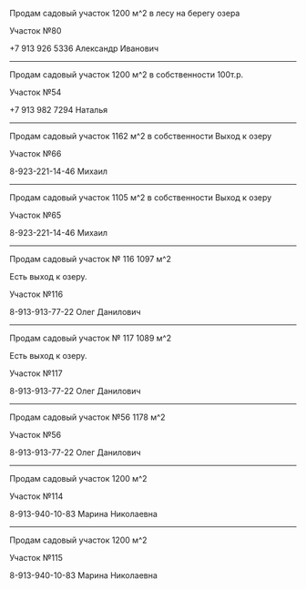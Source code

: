 Продам садовый участок 1200 м^2 в лесу на берегу озера

Участок №80

+7 913 926 5336 Александр Иванович

***

Продам садовый участок 1200 м^2  в собственности 
100т.р.

Участок №54

+7 913 982 7294 Наталья

***

Продам садовый участок 1162 м^2  в собственности
Выход к озеру

Участок №66

8-923-221-14-46 Михаил

***

Продам садовый участок 1105 м^2  в собственности 
Выход к озеру

Участок №65

8-923-221-14-46 Михаил

***

Продам садовый участок № 116 1097 м^2

Есть выход к озеру.


Участок №116

8-913-913-77-22 Олег Данилович

***

Продам садовый участок № 117 1089 м^2

Есть выход к озеру.


Участок №117

8-913-913-77-22 Олег Данилович

***

Продам садовый участок №56 1178 м^2


Участок №56

8-913-913-77-22 Олег Данилович

***

Продам садовый участок   1200 м^2


Участок №114

8-913-940-10-83 Марина Николаевна

***

Продам садовый участок  1200 м^2


Участок №115

8-913-940-10-83 Марина Николаевна


